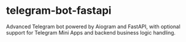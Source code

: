 # telegram-bot-fastapi
Advanced Telegram bot powered by Aiogram and FastAPI, with optional support for Telegram Mini Apps and backend business logic handling.
